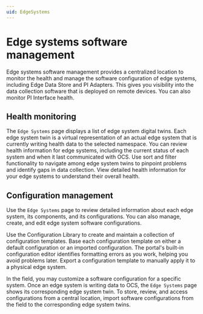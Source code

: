 ```yaml
---
uid: EdgeSystems
---
```


# Edge systems software management

Edge systems software management provides a centralized location to monitor the health and manage the software configuration of edge systems, including Edge Data Store and PI Adapters. This gives you visibility into the data collection software that is deployed on remote devices. You can also monitor PI Interface health. 

## Health monitoring

The `Edge Systems` page displays a list of edge system digital twins. Each edge system twin is a virtual representation of an actual edge system that is currently writing health data to the selected namespace. You can review health information for edge systems, including the current status of each system and when it last communicated with OCS. Use sort and filter functionality to navigate among edge system twins to pinpoint problems and identify gaps in data collection. View detailed health information for your edge systems to understand their overall health.

## Configuration management

Use the `Edge Systems` page to review detailed information about each edge system, its components, and its configurations. You can also manage, create, and edit edge system software configurations.

Use the Configuration Library to create and maintain a collection of configuration templates. Base each configuration template on either a default configuration or an imported configuration. The portal's built-in configuration editor identifies formatting errors as you work, helping you avoid problems later. Export a configuration template to manually apply it to a physical edge system.

In the field, you may customize a software configuration for a specific system. Once an edge system is writing data to OCS, the `Edge Systems` page shows its corresponding edge system twin. To store, review, and access configurations from a central location, import software configurations from the field to the corresponding edge system twins. 
